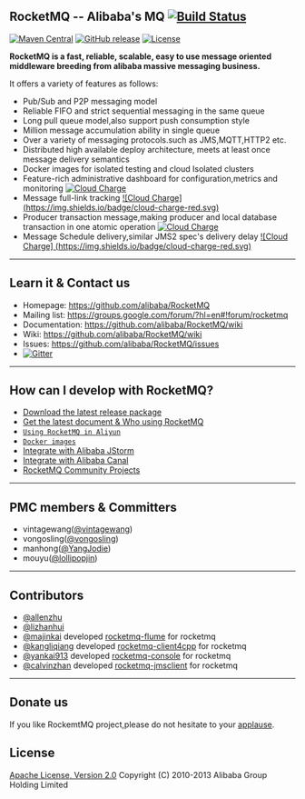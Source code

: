 ## RocketMQ -- Alibaba's MQ [![Build Status](https://travis-ci.org/alibaba/RocketMQ.svg?branch=master)](https://travis-ci.org/alibaba/RocketMQ)
[![Maven Central](https://img.shields.io/badge/maven--center-stable--version-green.svg)](http://search.maven.org/#search%7Cga%7C1%7Ccom.alibaba.rocketmq)
[![GitHub release](https://img.shields.io/badge/release-download-orange.svg)](https://github.com/alibaba/RocketMQ/releases)
[![License](https://img.shields.io/badge/license-Apache%202-4EB1BA.svg)](https://www.apache.org/licenses/LICENSE-2.0.html)

**RocketMQ is a fast, reliable, scalable, easy to use message oriented middleware breeding from alibaba massive messaging business.**

It offers a variety of features as follows:

* Pub/Sub and P2P messaging model
* Reliable FIFO and strict sequential messaging in the same queue
* Long pull queue model,also support push consumption style
* Million message accumulation ability in single queue
* Over a variety of messaging protocols.such as JMS,MQTT,HTTP2 etc.
* Distributed high available deploy architecture, meets at least once message delivery semantics
* Docker images for isolated testing and cloud Isolated clusters
* Feature-rich administrative dashboard for configuration,metrics and monitoring [![Cloud Charge](https://img.shields.io/badge/cloud-charge-red.svg)](https://www.aliyun.com/product/ons/?spm=5176.7960203.237031.135.67OdNO)
* Message full-link tracking [![Cloud Charge] (https://img.shields.io/badge/cloud-charge-red.svg)](https://www.aliyun.com/product/ons/?spm=5176.7960203.237031.135.67OdNO)
* Producer transaction message,making producer and local database transaction in one atomic operation [![Cloud Charge](https://img.shields.io/badge/cloud-charge-red.svg)](https://www.aliyun.com/product/ons/?spm=5176.7960203.237031.135.67OdNO)
* Message Schedule delivery,similar JMS2 spec's delivery delay [![Cloud Charge] (https://img.shields.io/badge/cloud-charge-red.svg)](https://www.aliyun.com/product/ons/?spm=5176.7960203.237031.135.67OdNO)

----------

## Learn it & Contact us
* Homepage: <https://github.com/alibaba/RocketMQ>
* Mailing list: <https://groups.google.com/forum/?hl=en#!forum/rocketmq>
* Documentation: <https://github.com/alibaba/RocketMQ/wiki>
* Wiki: <https://github.com/alibaba/RocketMQ/wiki>
* Issues: <https://github.com/alibaba/RocketMQ/issues>
* [![Gitter](https://badges.gitter.im/Join%20Chat.svg)](https://gitter.im/alibaba/RocketMQ?utm_source=badge&utm_medium=badge&utm_campaign=pr-badge)
 

----------

## How can I develop with RocketMQ?
* [Download the latest release package](https://github.com/alibaba/RocketMQ/releases)
* [Get the latest document & Who using RocketMQ](https://github.com/alibaba/RocketMQ/issues/1)
* [`Using RocketMQ in Aliyun`](http://www.aliyun.com/product/ons)
* [`Docker images`](https://registry.hub.docker.com/u/vongosling/rocketmq/)
* [Integrate with Alibaba JStorm](https://github.com/alibaba/jstorm)
* [Integrate with Alibaba Canal](https://github.com/alibaba/canal)
* [RocketMQ Community Projects](https://github.com/rocketmq)

----------

## PMC members & Committers
* vintagewang([@vintagewang](https://github.com/vintagewang))
* vongosling([@vongosling](https://github.com/vongosling))
* manhong([@YangJodie](https://github.com/YangJodie))
* mouyu([@lollipopjin](https://github.com/lollipopjin))

----------

## Contributors
* [@allenzhu](https://github.com/allenzhu)
* [@lizhanhui](https://github.com/lizhanhui)
* [@majinkai](https://github.com/majinkai) developed [rocketmq-flume](https://github.com/rocketmq/rocketmq-flume) for rocketmq
* [@kangliqiang](https://github.com/kangliqiang) developed [rocketmq-client4cpp](https://github.com/rocketmq/rocketmq-client4cpp) for rocketmq
* [@yankai913](https://github.com/yankai913) developed [rocketmq-console](https://github.com/rocketmq/rocketmq-console) for rocketmq
* [@calvinzhan](https://github.com/calvinzhan) developed [rocketmq-jmsclient](https://github.com/rocketmq/rocketmq-jmsclient) for rocketmq

----------

## Donate us
If you like RockemtMQ project,please do not hesitate to your [applause](https://github.com/alibaba/RocketMQ/wiki/How-to-donate). 
 


## License
[Apache License, Version 2.0](http://www.apache.org/licenses/LICENSE-2.0.html) Copyright (C) 2010-2013 Alibaba Group Holding Limited
